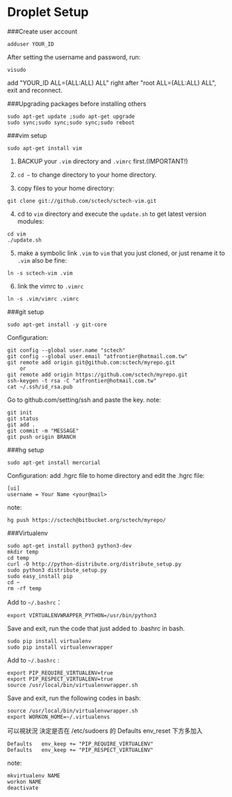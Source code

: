 Droplet Setup
==========

###Create user account
```
adduser YOUR_ID
```
After setting the username and password, run:
```
visudo
```
add "YOUR_ID     ALL=(ALL:ALL) ALL" right after "root     ALL=(ALL:ALL) ALL", exit and reconnect.

###Upgrading packages before installing others
```
sudo apt-get update ;sudo apt-get upgrade
sudo sync;sudo sync;sudo sync;sudo reboot
```
###vim setup
```
sudo apt-get install vim
```
1. BACKUP your `.vim` directory and `.vimrc` first.(IMPORTANT!)

2. `cd ~` to change directory to your home directory.

3. copy files to your home directory:
```
git clone git://github.com/sctech/sctech-vim.git
```
4. cd to `vim` directory and execute the `update.sh` to get latest version modules:
```
cd vim
./update.sh
```
5. make a symbolic link `.vim` to `vim` that you just cloned, or just rename it to `.vim` also be fine:
```
ln -s sctech-vim .vim
```
6. link the vimrc to `.vimrc`
```
ln -s .vim/vimrc .vimrc
```

###git setup
```
sudo apt-get install -y git-core
```
Configuration:
```
git config --global user.name "sctech"
git config --global user.email "atfrontier@hotmail.com.tw"
git remote add origin git@github.com:sctech/myrepo.git
    or
git remote add origin https://github.com/sctech/myrepo.git
ssh-keygen -t rsa -C "atfrontier@hotmail.com.tw"
cat ~/.ssh/id_rsa.pub
```
Go to github.com/setting/ssh and paste the key.
note:
```
git init
git status
git add .
git commit -m "MESSAGE"
git push origin BRANCH
```

###hg setup
```
sudo apt-get install mercurial
```
Configuration: add .hgrc file to home directory and edit the .hgrc file:
```
[ui]
username = Your Name <your@mail>
```
note:
```
hg push https://sctech@bitbucket.org/sctech/myrepo/
```

###Virtualenv
```
sudo apt-get install python3 python3-dev
mkdir temp
cd temp
curl -O http://python-distribute.org/distribute_setup.py
sudo python3 distribute_setup.py
sudo easy_install pip
cd ~
rm -rf temp
```

Add to `~/.bashrc`：
```
export VIRTUALENVWRAPPER_PYTHON=/usr/bin/python3
```

Save and exit, run the code that just added to .bashrc in bash.
```
sudo pip install virtualenv
sudo pip install virtualenvwrapper
```

Add to `~/.bashrc` :
```
export PIP_REQUIRE_VIRTUALENV=true
export PIP_RESPECT_VIRTUALENV=true
source /usr/local/bin/virtualenvwrapper.sh
```

Save and exit, run the following codes in bash:
```
source /usr/local/bin/virtualenvwrapper.sh
export WORKON_HOME=~/.virtualenvs
```

可以視狀況 決定是否在 /etc/sudoers 的 Defaults   env_reset 下方多加入
```
Defaults   env_keep += "PIP_REQUIRE_VIRTUALENV"
Defaults   env_keep += "PIP_RESPECT_VIRTUALENV"
```
note:
```
mkvirtualenv NAME
workon NAME
deactivate
```
